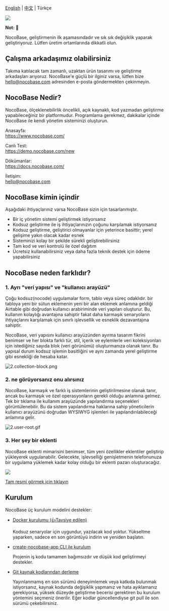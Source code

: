 [English](./README.md) | [中文](./README.zh-CN.md) | Türkçe

![](https://nocobase.oss-cn-beijing.aliyuncs.com/bbcedd403d31cd1ccc4e9709581f5c2f.png)  

**Not:** 📌

NocoBase, geliştirmenin ilk aşamasındadır ve sık sık değişiklik yaparak geliştiriyoruz. Lütfen üretim ortamlarında dikkatli olun.

## Çalışma arkadaşımız olabilirsiniz

Takıma katılacak tam zamanlı, uzaktan ürün tasarımı ve geliştirme arkadaşları arıyoruz. NocoBase'e güçlü bir ilginiz varsa, lütfen bize hello@nocobase.com adresinden e-posta göndermekten çekinmeyin.

## NocoBase Nedir?

NocoBase, ölçeklenebilirlik öncelikli, açık kaynaklı, kod yazmadan geliştirme yapabileceğiniz bir platformudur. Programlama gerekmez, dakikalar içinde NocoBase ile kendi yönetim sisteminizi oluşturun.

Anasayfa:  
https://www.nocobase.com/  

Canlı Test:  
https://demo.nocobase.com/new

Dökümanlar:  
https://docs.nocobase.com/


İletişim:  
hello@nocobase.com

## NocoBase kimin içindir

Aşağıdaki ihtiyaçlarınız varsa NocoBase sizin için tasarlanmıştır.

- Bir iç yönetim sistemi geliştirmek istiyorsanız
- Kodsuz geliştirme ile iş ihtiyaçlarınızın çoğunu karşılamak istiyorsanız
- Kodsuz geliştirme, geliştirici olmayanlar için yeterince basittir; yerel gelişime yakın olacak kadar esnek
- Sisteminizi kolay bir şekilde sürekli geliştirebilirsiniz
- Tam kod ve veri kontrolü ile özel dağıtım
- Ücretsiz kullanabilirsiniz veya daha fazla teknik destek için ödeme yapabilirsiniz

## NocoBase neden farklıdır?

### 1. Ayrı "veri yapısı" ve "kullanıcı arayüzü"

Çoğu kodsuz(nocode) uygulamalar form, tablo veya süreç odaklıdır. bir tabloya yeni bir sütun eklemenin yeni bir alan eklemek anlamına geldiği Airtable gibi doğrudan kullanıcı arabiriminde veri yapıları oluşturur. Bu, kullanım kolaylığı avantajına sahiptir fakat daha karmaşık senaryoların ihtiyaçlarını karşılamak için sınırlı işlevsellik ve esneklik dezavantajına sahiptir.

NocoBase, veri yapısını kullanıcı arayüzünden ayırma tasarım fikrini benimser ve her blokta farklı tür, stil, içerik ve eylemlerle veri koleksiyonları için istediğiniz sayıda blok (veri görünümü) oluşturmanıza olanak tanır. Bu yapısal durum kodsuz işlemin basitliğini ve aynı zamanda yerel geliştirme gibi esnekliği de hesaba katar.


![2.collection-block.png](https://docs.nocobase.com/static/2.collection-block.7dcc928f.png)

### 2. ne görüyorsanız onu alırsınız

NocoBase, karmaşık ve farklı iş sistemlerinin geliştirilmesine olanak tanır, ancak bu karmaşık ve özel operasyonların gerekli olduğu anlamına gelmez. Tek bir tıklama ile kullanım arayüzünde yapılandırma seçenekleri görüntülenebilir. Bu da sistem yapılandırma haklarına sahip yöneticilerin kullanıcı arayüzünü doğrudan WYSIWYG işlemleri ile yapılandırılabileceği anlamına gelir.

![2.user-root.gif](https://docs.nocobase.com/static/2.user-root.824f5ef2.gif)

### 3. Her şey bir eklenti

NocoBase eklenti mimarisini benimser, tüm yeni özellikler eklentiler geliştirip yükleyerek uygulanabilir. Gelecekte, işlevselliği genişletmenin telefonunuza bir uygulama yüklemek kadar kolay olduğu bir eklenti pazarı oluşturacağız.

![](https://www.nocobase.com/images/NocoBaseMindMapLite.png)

[Tam resmi görmek için tıklayın](https://www.nocobase.com/images/NocoBaseMindMap.png)

## Kurulum

NocoBase üç kurulum modelini destekler:

- <a target="_blank" href="https://docs.nocobase.com/welcome/getting-started/installation/docker-compose">Docker kurulumu (👍Tavsiye edilen)</a>

  Kodsuz senaryolar için uygundur, yazılacak kod yoktur. Yükseltme yaparken, sadece en son görüntüyü indirin ve yeniden başlatın.

- <a target="_blank" href="https://docs.nocobase.com/welcome/getting-started/installation/create-nocobase-app">create-nocobase-app CLI ile kurulum</a>

  Projenin iş kodu tamamen bağımsızdır ve düşük kod geliştirmeyi destekler.

- <a target="_blank" href="https://docs.nocobase.com/welcome/getting-started/installation/git-clone">Git kaynak kodlarından derleme</a>

  Yayınlanmamış en son sürümü deneyimlemek veya katkıda bulunmak istiyorsanız, kaynak kodunda değişiklik yapmanız ve hata ayıklamanız gerekiyorsa, yüksek düzeyde geliştirme becerisi gerektiren bu kurulum yöntemini seçmeniz önerilir. Eğer kodlar güncellendiyse git pull ile son sürümü çekebilirsiniz.
